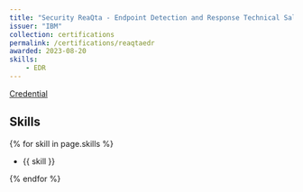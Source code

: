 ```yaml
---
title: "Security ReaQta - Endpoint Detection and Response Technical Sales Intermediate"
issuer: "IBM"
collection: certifications
permalink: /certifications/reaqtaedr
awarded: 2023-08-20
skills:
    - EDR
---
```


[Credential](https://www.credly.com/badges/66a92703-6c02-478b-ab30-e6163090b078/linked_in_profile)

## Skills

{% for skill in page.skills %}

* {{ skill }}
  
{% endfor %}
